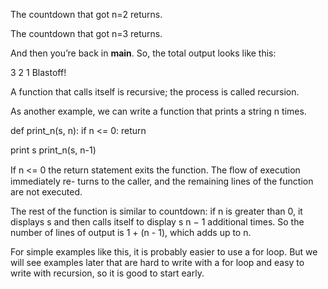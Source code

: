 The countdown that got n=2 returns.

The countdown that got n=3 returns.

And then you’re back in __main__. So, the total output looks like this:

3 2 1 Blastoff!

A function that calls itself is recursive; the process is called recursion.

As another example, we can write a function that prints a string n times.

def print_n(s, n): if n <= 0: return

print s print_n(s, n-1)

If n <= 0 the return statement exits the function. The ﬂow of execution immediately re- turns to the caller, and the remaining lines of the function are not executed.

The rest of the function is similar to countdown: if n is greater than 0, it displays s and then calls itself to display s n − 1 additional times. So the number of lines of output is 1 + (n - 1), which adds up to n.

For simple examples like this, it is probably easier to use a for loop. But we will see examples later that are hard to write with a for loop and easy to write with recursion, so it is good to start early.